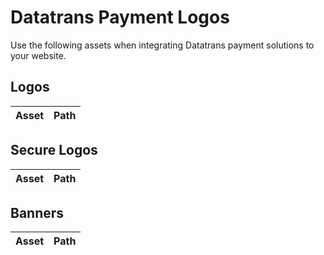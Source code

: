 # Datatrans Payment Logos

Use the following assets when integrating Datatrans payment solutions to your
website.

## Logos

| Asset | Path |
| ----- | ---- |
<!-- LOGOS -->

## Secure Logos

| Asset | Path |
| ----- | ---- |
<!-- SECURE_LOGOS -->

## Banners

| Asset | Path |
| ----- | ---- |
<!-- BANNERS -->
